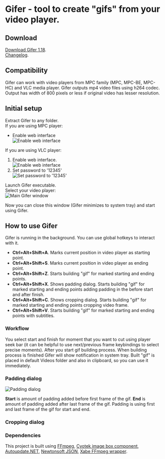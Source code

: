 # Gifer - tool to create "gifs" from your video player.
## Download
[Download Gifer 1.18](https://katou.moe/gifer/gifer-1.18.zip).  
[Changelog](https://katou.moe/gifer/changelog.html).

## Compatibility
Gifer can work with video players from MPC family (MPC, MPC-BE, MPC-HC) and VLC media player.
Gifer outputs mp4 video files using h264 codec. Output has width of 800 pixels or less if original video has lesser resolution.

## Initial setup
Extract Gifer to any folder.  
If you are using MPC player:  
* Enable web interface  
![Enable web interface](https://katou.moe/gifer/img/mpc.png)

If you are using VLC player:  
1. Enable web interface.  
![Enable web interface](https://katou.moe/gifer/img/vlc1.png)
2. Set password to '12345'  
![Set password to '12345'](https://katou.moe/gifer/img/vlc2.png)

Launch Gifer executable.  
Select your video player:  
![Main Gifer window](https://katou.moe/gifer/img/gifer_main.png)

Now you can close this window (Gifer minimizes to system tray) and start using Gifer.

## How to use Gifer
Gifer is running in the background. You can use global hotkeys to interact with it.
* **Ctrl+Alt+Shift+A**. Marks current position in video player as starting point. 
* **Ctrl+Alt+Shift+S**. Marks current position in video player as ending point.
* **Ctrl+Alt+Shift+Z**. Starts building "gif" for marked starting and ending points. 
* **Ctrl+Alt+Shift+X**. Shows padding dialog. Starts building "gif" for marked starting and ending points adding padding in the before start and after finish. 
* **Ctrl+Alt+Shift+C**. Shows cropping dialog. Starts building "gif" for marked starting and ending points cropping video frame. 
* **Ctrl+Alt+Shift+V**. Starts building "gif" for marked starting and ending points with subtitles.  

### Workflow
You select start and finish for moment that you want to cut using player seek bar (it can be helpful to use next/previous frame keybindings to select precise moments). After you start gif building process. When building process is finished Gifer will show notification in system tray. Built "gif" is placed in default Videos folder and also in clipboard, so you can use it immediately. 

### Padding dialog
![Padding dialog](https://katou.moe/gifer/img/gifer_pad.png)

**Start** is amount of padding added before first frame of the gif. **End** is amount of padding added after last frame of the gif. Padding is using first and last frame of the gif for start and end.

### Cropping dialog

### Dependencies
This project is built using [FFmpeg](https://ffmpeg.org), [Cyotek image box component](cyotek.com/blog/tag/imagebox), [Autoupdate.NET](https://github.com/ravibpatel/AutoUpdater.NET), [Newtonsoft JSON](https://www.newtonsoft.com/json), [Xabe FFmpeg wrapper](https://xabe.net/product/xabe_ffmpeg/).

